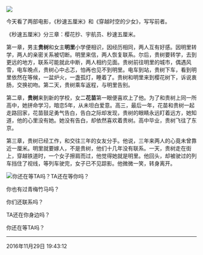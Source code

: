 ![](http://upload-images.jianshu.io/upload_images/197369-224b6ebf60cabf31.png?imageMogr2/auto-orient/strip%7CimageView2/2/w/1240)

今天看了两部电影，《秒速五厘米》和《穿越时空的少女》，写写前者。

《秒速五厘米》分三章：樱花抄、宇航员、秒速五厘米。

第一章，男主**贵树**和女主**明里**小学便相识，因经历相同，两人互有好感。因明里转学，两人的亲密关系被切断。明里来信，两人恢复联系。尔后，贵树要转学，去到更远的地方，联系可能就此中断，两人相约见面。贵树前往明里的城市，偶遇风雪，电车晚点，贵树心中忐忑，怕再也见不到明里。电车到站，贵树下车，看到明里依然在等候，一盆炉火，一盏孤灯，睡着了。贵树和明里来到樱花树下，诉说衷肠，交换初吻。第二天，贵树乘车返程，与明里告别。

第二章，**贵树**来到新的学校，女二**花苗**第一眼便喜欢上了他。为了和贵树上同一所高中，她拼命学习，暗恋5年，从未坦白爱意。高三，最后一年，花苗和贵树一起走路回家，花苗鼓足勇气告白，告白之际却发现，贵树的眼睛永远盯着远方，她知道，他的心里没有她。她没有告白，却依然喜欢着贵树。高中毕业，贵树飞往了东京。

第三章，贵树已经工作，和交往三年的女友分手。他说，三年来两人的心竟未曾靠近一厘米。明里就要嫁人，不是贵树，他们十几年没有联系。一天，贵树走在街上，穿越铁道时，一个女子擦肩而过，他觉得她就是明里。他回头，却被驶过的列车挡住了视线，等列车驶完，女子已不见踪影。他微微一笑，转身离开。




![你还在等TA吗？TA还在等你吗？](http://upload-images.jianshu.io/upload_images/197369-9ba8a543a3919bd1.png?imageMogr2/auto-orient/strip%7CimageView2/2/w/1240)


你也有过青梅竹马吗？

你们还联系吗？

TA还在你身边吗？

你还在等TA吗？



------

2016年11月29日 19:43:12
